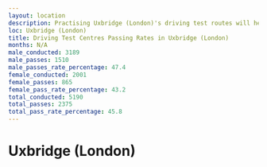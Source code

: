 ```yaml
---
layout: location
description: Practising Uxbridge (London)'s driving test routes will help you become more confident in your gear-changing abilities.
loc: Uxbridge (London)
title: Driving Test Centres Passing Rates in Uxbridge (London)
months: N/A
male_conducted: 3189
male_passes: 1510
male_passes_rate_percentage: 47.4
female_conducted: 2001
female_passes: 865
female_pass_rate_percentage: 43.2
total_conducted: 5190
total_passes: 2375
total_pass_rate_percentage: 45.8
---
```


# Uxbridge (London)
